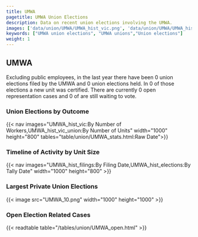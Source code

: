 ```yaml
---
title: UMWA
pagetitle: UMWA Union Elections
description: Data on recent union elections involving the UMWA.
images: ['data/union/UMWA/UMWA_hist_vic.png', 'data/union/UMWA/UMWA_hist_size.png', 'data/union/UMWA/UMWA_10.png']
keywords: ["UMWA union elections", "UMWA unions","Union elections"]
weight: 1
---
```

##  UMWA

Excluding public employees, in the last year there have been 0 union elections filed by the UMWA and 0 union elections held. In 0 of those elections a new unit was certified. There are currently 0 open representation cases and 0 of are still waiting to vote.

### Union Elections by Outcome
{{< nav images="UMWA_hist_vic:By Number of Workers,UMWA_hist_vic_union:By Number of Units" width="1000" height="800" tables="table/union/UMWA_stats.html:Raw Date">}}

### Timeline of Activity by Unit Size
{{< nav images="UMWA_hist_filings:By Filing Date,UMWA_hist_elections:By Tally Date" width="1000" height="800" >}}

### Largest Private Union Elections
{{< image src="UMWA_10.png" width="1000" height="1000"  >}}

### Open Election Related Cases
{{< readtable table="/tables/union/UMWA_open.html" >}}

